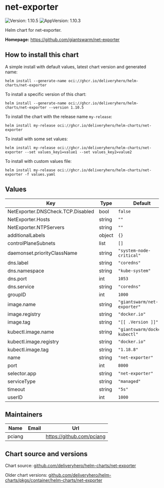 # net-exporter

![Version: 1.10.5](https://img.shields.io/badge/Version-1.10.5-informational?style=flat-square) ![AppVersion: 1.10.3](https://img.shields.io/badge/AppVersion-1.10.3-informational?style=flat-square)

Helm chart for net-exporter.

**Homepage:** <https://github.com/giantswarm/net-exporter>

## How to install this chart

A simple install with default values, latest chart version and generated name:

```console
helm install --generate-name oci://ghcr.io/deliveryhero/helm-charts/net-exporter
```

To install a specific version of this chart:

```console
helm install --generate-name oci://ghcr.io/deliveryhero/helm-charts/net-exporter --version 1.10.5
```

To install the chart with the release name `my-release`:

```console
helm install my-release oci://ghcr.io/deliveryhero/helm-charts/net-exporter
```

To install with some set values:

```console
helm install my-release oci://ghcr.io/deliveryhero/helm-charts/net-exporter --set values_key1=value1 --set values_key2=value2
```

To install with custom values file:

```console
helm install my-release oci://ghcr.io/deliveryhero/helm-charts/net-exporter -f values.yaml
```

## Values

| Key | Type | Default | Description |
|-----|------|---------|-------------|
| NetExporter.DNSCheck.TCP.Disabled | bool | `false` |  |
| NetExporter.Hosts | string | `""` |  |
| NetExporter.NTPServers | string | `""` |  |
| additionalLabels | object | `{}` |  |
| controlPlaneSubnets | list | `[]` |  |
| daemonset.priorityClassName | string | `"system-node-critical"` |  |
| dns.label | string | `"coredns"` |  |
| dns.namespace | string | `"kube-system"` |  |
| dns.port | int | `1053` |  |
| dns.service | string | `"coredns"` |  |
| groupID | int | `1000` |  |
| image.name | string | `"giantswarm/net-exporter"` |  |
| image.registry | string | `"docker.io"` |  |
| image.tag | string | `"[[ .Version ]]"` |  |
| kubectl.image.name | string | `"giantswarm/docker-kubectl"` |  |
| kubectl.image.registry | string | `"docker.io"` |  |
| kubectl.image.tag | string | `"1.18.8"` |  |
| name | string | `"net-exporter"` |  |
| port | int | `8000` |  |
| selector.app | string | `"net-exporter"` |  |
| serviceType | string | `"managed"` |  |
| timeout | string | `"5s"` |  |
| userID | int | `1000` |  |

## Maintainers

| Name | Email | Url |
| ---- | ------ | --- |
| pciang |  | <https://github.com/pciang> |

## Chart source and versions

Chart source: [github.com/deliveryhero/helm-charts/net-exporter](https://github.com/deliveryhero/helm-charts/tree/master/stable/net-exporter)

Older chart versions: [github.com/deliveryhero/helm-charts/pkgs/container/helm-charts/net-exporter](https://github.com/deliveryhero/helm-charts/pkgs/container/helm-charts%2Fnet-exporter)

